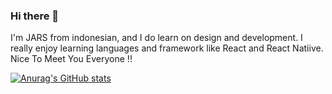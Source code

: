 ### Hi there 👋

I'm JARS from indonesian, and I do learn on design and development. I really enjoy learning languages and framework like React and React Natiive.
Nice To Meet You Everyone !!

<!-- Github Stats -->
[![Anurag's GitHub stats](https://github-readme-stats.vercel.app/api?username=JARS-17)](https://github.com/anuraghazra/github-readme-stats)
